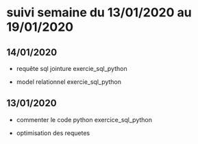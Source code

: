 # suivi semaine du 13/01/2020 au 19/01/2020

## 14/01/2020

* requête sql jointure exercie_sql_python

* model relationnel exercie_sql_python

## 13/01/2020

* commenter le code python exercice_sql_python

* optimisation des requetes
